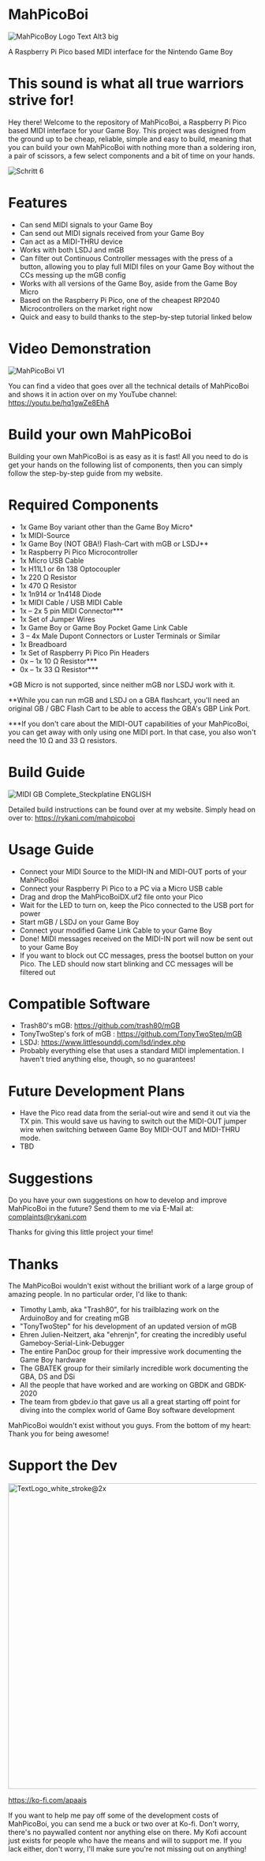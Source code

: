 # MahPicoBoi

![MahPicoBoy Logo Text Alt3 big](https://github.com/AP-AAiS/MahPicoBoi/assets/68875171/7395376f-ddb4-439d-9d3f-3c267d7ef070)

A Raspberry Pi Pico based MIDI interface for the Nintendo Game Boy

# This sound is what all true warriors strive for!
Hey there! Welcome to the repository of MahPicoBoi, a Raspberry Pi Pico based MIDI interface for your Game Boy. This project was designed from the ground up to be cheap, reliable, simple and easy to build, meaning that you can build your own MahPicoBoi with nothing more than a soldering iron, a pair of scissors, a few select components and a bit of time on your hands.

![Schritt 6](https://github.com/AP-AAiS/MahPicoBoi/assets/68875171/24ec21bd-c762-4de8-b614-6a071cfe130e)

# Features
- Can send MIDI signals to your Game Boy
- Can send out MIDI signals received from your Game Boy  
- Can act as a MIDI-THRU device
- Works with both LSDJ and mGB
- Can filter out Continuous Controller messages with the press of a button, allowing you to play full MIDI files on your Game Boy without the CCs messing up the mGB config
- Works with all versions of the Game Boy, aside from the Game Boy Micro 
- Based on the Raspberry Pi Pico, one of the cheapest RP2040 Microcontrollers on the market right now
- Quick and easy to build thanks to the step-by-step tutorial linked below

# Video Demonstration
![MahPicoBoi V1](https://github.com/AP-AAiS/MahPicoBoi/assets/68875171/a8ee51e2-02f3-44e1-a3b9-d9f6cccd48a4)

You can find a video that goes over all the technical details of MahPicoBoi and shows it in action over on my YouTube channel:
https://youtu.be/hq1gwZe8EhA

# Build your own MahPicoBoi
Building your own MahPicoBoi is as easy as it is fast! All you need to do is get your hands on the following list of components, then you can simply follow the step-by-step guide from my website.

# Required Components
- 1x 	        Game Boy variant other than the Game Boy Micro*
- 1x 	        MIDI-Source
- 1x 	        Game Boy (NOT GBA!) Flash-Cart with mGB or LSDJ**
- 1x 	        Raspberry Pi Pico Microcontroller
- 1x 	        Micro USB Cable
- 1x 	        H11L1 or 6n 138 Optocoupler
- 1x 	        220 Ω Resistor
- 1x 	        470 Ω Resistor
- 1x 	        1n914 or 1n4148 Diode
- 1x 	        MIDI Cable / USB MIDI Cable
- 1x – 2x 	  5 pin MIDI Connector***
- 1x 	        Set of Jumper Wires
- 1x 	        Game Boy or Game Boy Pocket Game Link Cable
- 3 – 4x 	    Male Dupont Connectors or Luster Terminals or Similar
- 1x 	        Breadboard
- 1x 	        Set of Raspberry Pi Pico Pin Headers
- 0x – 1x 	  10 Ω Resistor***
- 0x – 1x 	  33 Ω Resistor***

*GB Micro is not supported, since neither mGB nor LSDJ work with it.

**While you can run mGB and LSDJ on a GBA flashcart, you'll need an original GB / GBC Flash Cart to be able to access the GBA's GBP Link Port.

***If you don't care about the MIDI-OUT capabilities of your MahPicoBoi, you can get away with only using one MIDI port. In that case, you also won't need the 10 Ω and 33 Ω resistors. 

# Build Guide
![MIDI GB Complete_Steckplatine ENGLISH](https://github.com/AP-AAiS/MahPicoBoi/assets/68875171/6e413c80-334f-43bc-8100-0ea7eda8ebf1)


Detailed build instructions can be found over at my website. Simply head on over to:
https://rykani.com/mahpicoboi

# Usage Guide
- Connect your MIDI Source to the MIDI-IN and MIDI-OUT ports of your MahPicoBoi
- Connect your Raspberry Pi Pico to a PC via a Micro USB cable
- Drag and drop the MahPicoBoiDX.uf2 file onto your Pico
- Wait for the LED to turn on, keep the Pico connected to the USB port for power
- Start mGB / LSDJ on your Game Boy
- Connect your modified Game Link Cable to your Game Boy
- Done! MIDI messages received on the MIDI-IN port will now be sent out to your Game Boy
- If you want to block out CC messages, press the bootsel button on your Pico. The LED should now start blinking and CC messages will be filtered out

# Compatible Software
- Trash80's mGB: https://github.com/trash80/mGB
- TonyTwoStep's fork of mGB : https://github.com/TonyTwoStep/mGB
- LSDJ: https://www.littlesounddj.com/lsd/index.php
- Probably everything else that uses a standard MIDI implementation. I haven't tried anything else, though, so no guarantees!

# Future Development Plans
- Have the Pico read data from the serial-out wire and send it out via the TX pin. This would save us having to switch out the MIDI-OUT jumper wire when switching between Game Boy MIDI-OUT and MIDI-THRU mode.
- TBD

# Suggestions
Do you have your own suggestions on how to develop and improve MahPicoBoi in the future? Send them to me via E-Mail at: complaints@rykani.com

Thanks for giving this little project your time!

# Thanks
The MahPicoBoi wouldn't exist without the brilliant work of a large group of amazing people. In no particular order, I'd like to thank:
- Timothy Lamb, aka "Trash80", for his trailblazing work on the ArduinoBoy and for creating mGB
- "TonyTwoStep" for his development of an updated version of mGB
- Ehren Julien-Neitzert, aka "ehrenjn", for creating the incredibly useful Gameboy-Serial-Link-Debugger
- The entire PanDoc group for their impressive work documenting the Game Boy hardware
- The GBATEK group for their similarly incredible work documenting the GBA, DS and DSi
- All the people that have worked and are working on GBDK and GBDK-2020
- The team from gbdev.io that gave us all a great starting off point for diving into the complex world of Game Boy software development

MahPicoBoi wouldn't exist without you guys. From the bottom of my heart: Thank you for being awesome!

# Support the Dev
<img width="620" alt="TextLogo_white_stroke@2x" src="https://github.com/AP-AAiS/MahPicoBoi/assets/68875171/2cefabce-ec8c-4a41-8927-d82beb590c35">

https://ko-fi.com/apaais

If you want to help me pay off some of the development costs of MahPicoBoi, you can send me a buck or two over at Ko-fi. Don't worry, there's no paywalled content nor anything else on there. My Kofi account just exists for people who have the means and will to support me. If you lack either, don't worry, I'll make sure you're not missing out on anything!
